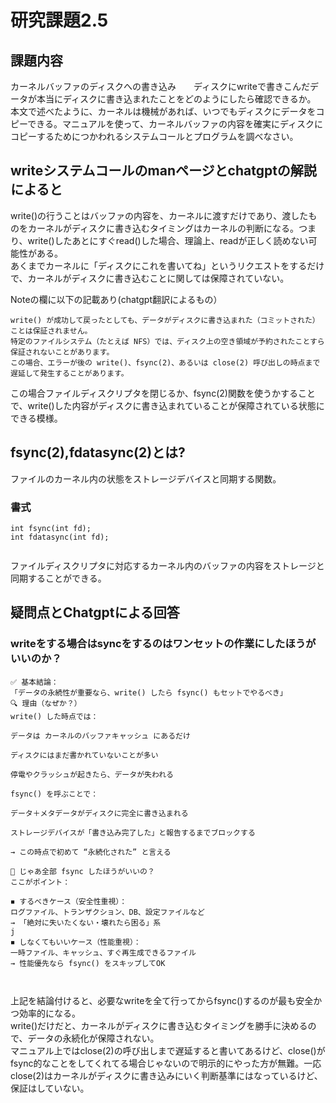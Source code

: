 # 研究課題2.5  
  
## 課題内容  
カーネルバッファのディスクへの書き込み　　ディスクにwriteで書きこんだデータが本当にディスクに書き込まれたことをどのようにしたら確認できるか。  
本文で述べたように、カーネルは機械があれば、いつでもディスクにデータをコピーできる。マニュアルを使って、カーネルバッファの内容を確実にディスクにコピーするためにつかわれるシステムコールとプログラムを調べなさい。  
  
## writeシステムコールのmanページとchatgptの解説によると  
write()の行うことはバッファの内容を、カーネルに渡すだけであり、渡したものをカーネルがディスクに書き込むタイミングはカーネルの判断になる。つまり、write()したあとにすぐread()した場合、理論上、readが正しく読めない可能性がある。  
あくまでカーネルに「ディスクにこれを書いてね」というリクエストをするだけで、カーネルがディスクに書き込むことに関しては保障されていない。  
  
Noteの欄に以下の記載あり(chatgpt翻訳によるもの）  
```  
write() が成功して戻ったとしても、データがディスクに書き込まれた（コミットされた）ことは保証されません。  
特定のファイルシステム（たとえば NFS）では、ディスク上の空き領域が予約されたことすら保証されないことがあります。  
この場合、エラーが後の write()、fsync(2)、あるいは close(2) 呼び出しの時点まで遅延して発生することがあります。  
```  
  
この場合ファイルディスクリプタを閉じるか、fsync(2)関数を使うかすることで、write()した内容がディスクに書き込まれていることが保障されている状態にできる模様。  
  
## fsync(2),fdatasync(2)とは?  
ファイルのカーネル内の状態をストレージデバイスと同期する関数。  
  
### 書式  
```  
int fsync(int fd);  
int fdatasync(int fd);  
  
```  
  
ファイルディスクリプタに対応するカーネル内のバッファの内容をストレージと同期することができる。  
  
## 疑問点とChatgptによる回答  
  
### writeをする場合はsyncをするのはワンセットの作業にしたほうがいいのか？  
  
```  
✅ 基本結論：  
「データの永続性が重要なら、write() したら fsync() もセットでやるべき」  
🔍 理由（なぜか？）  
write() した時点では：  
  
データは カーネルのバッファキャッシュ にあるだけ  
  
ディスクにはまだ書かれていないことが多い  
  
停電やクラッシュが起きたら、データが失われる  
  
fsync() を呼ぶことで：  
  
データ＋メタデータがディスクに完全に書き込まれる  
  
ストレージデバイスが「書き込み完了した」と報告するまでブロックする  
  
→ この時点で初めて “永続化された” と言える  
  
🧠 じゃあ全部 fsync したほうがいいの？  
ここがポイント：  
  
◾ するべきケース（安全性重視）：  
ログファイル、トランザクション、DB、設定ファイルなど  
→ 「絶対に失いたくない・壊れたら困る」系  
j  
◾ しなくてもいいケース（性能重視）：  
一時ファイル、キャッシュ、すぐ再生成できるファイル  
→ 性能優先なら fsync() をスキップしてOK  
  
  
```  
  
上記を結論付けると、必要なwriteを全て行ってからfsync()するのが最も安全かつ効率的になる。  
write()だけだと、カーネルがディスクに書き込むタイミングを勝手に決めるので、データの永続化が保障されない。  
マニュアル上ではclose(2)の呼び出しまで遅延すると書いてあるけど、close()がfsync的なことをしてくれてる場合じゃないので明示的にやった方が無難。一応close(2)はカーネルがディスクに書き込みにいく判断基準にはなっているけど、保証はしていない。  
  
  
  
  
  
